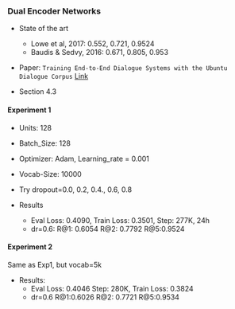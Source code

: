 ### Dual Encoder Networks

* State of the art
  * Lowe et al, 2017: 0.552, 0.721, 0.9524
  * Baudis & Sedvy, 2016: 0.671, 0.805, 0.953

* Paper: `Training End-to-End Dialogue Systems with the Ubuntu Dialogue Corpus` [Link](https://www.google.co.in/url?sa=t&rct=j&q=&esrc=s&source=web&cd=1&ved=0ahUKEwjq6dzn_bXXAhUFS48KHZHUCzYQFggnMAA&url=http%3A%2F%2Fwww.cs.toronto.edu%2F~lcharlin%2Fpapers%2Fubuntu_dialogue_dd17.pdf&usg=AOvVaw3yTYIqpoxwiQSVpEwvHye4)

* Section 4.3

#### Experiment 1
* Units: 128
* Batch_Size: 128
* Optimizer: Adam, Learning_rate = 0.001
* Vocab-Size: 10000
* Try dropout=0.0, 0.2, 0.4., 0.6, 0.8

* Results
  * Eval Loss: 0.4090, Train Loss: 0.3501, Step: 277K, 24h
  * dr=0.6: R@1: 0.6054 R@2: 0.7792 R@5:0.9524

#### Experiment 2
Same as Exp1, but vocab=5k

* Results:
  * Eval Loss: 0.4046 Step: 280K, Train Loss: 0.3824
  * dr=0.6 R@1:0.6026 R@2: 0.7721 R@5:0.9534
